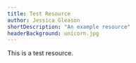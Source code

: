 ```yaml
---
title: Test Resource
author: Jessica Gleason
shortDescription: "An example resource"
headerBackground: unicorn.jpg
---
```


This is a test resource.